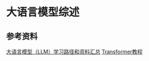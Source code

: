 
# 大语言模型综述

## 参考资料

[大语言模型（LLM）学习路径和资料汇总](https://github.com/ninehills/blog/issues/97)
[Transformer教程](https://www.bilibili.com/video/BV1Dj421m7Gi?p=2)